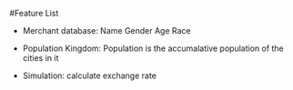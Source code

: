 
#Feature List
- Merchant database:
	Name
	Gender
	Age
	Race

- Population Kingdom:
  Population is the accumalative population of the cities in it

- Simulation:
	calculate exchange rate